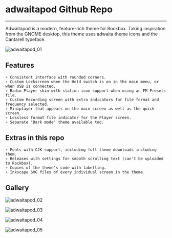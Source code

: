 # adwaitapod Github Repo

---

Adwaitapod is a modern, feature-rich theme for Rockbox. Taking inspiration from the GNOME desktop, this theme uses adwaita theme icons and the Cantarell typeface.

![adwaitapod_01](https://user-images.githubusercontent.com/66568057/174451366-a8aa46e6-64db-4d76-99eb-7fb21b7f843e.png)

## Features


    ∘ Consistent interface with rounded corners.
    ∘ Custom Lockscreen when the Hold switch is on in the main menu, or when USB is connected.
    ∘ Radio Player skin with station icon support when using an FM Presets file.
    ∘ Custom Recording screen with extra indicators for file format and frequency selected.
    ∘ Miniplayer that appears on the main screen as well as the quick screen.
    ∘ Lossless format file indicator for the Player screen.
    ∘ Separate "Dark mode" theme available too.


## Extras in this repo


    ∘ Fonts with CJK support, including full theme downloads including them.
    ∘ Releases with settings for smooth scrolling text (can't be uploaded to Rockbox).
    ∘ Copies of the theme's code with labelling.
    ∘ Inkscape SVG files of every individual screen in the theme.

## Gallery

![adwaitapod_02](https://user-images.githubusercontent.com/66568057/174451379-cd576667-dd13-4df4-9787-87047f1f8656.png)


![adwaitapod_03](https://user-images.githubusercontent.com/66568057/174451383-6df2997f-1c95-4961-ba52-de956d7b7fc1.png)

![adwaitapod_04](https://user-images.githubusercontent.com/66568057/174451387-68ba4ccc-5860-45b3-8c1f-1a07a6cc7375.png)

![adwaitapod_05](https://user-images.githubusercontent.com/66568057/174451389-ece39567-c95b-42c1-8c83-0a76e23cdea9.png)


